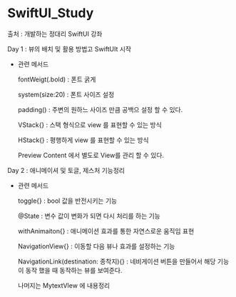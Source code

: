 # SwiftUI_Study
출처 : 개발하는 정대리 SwiftUI 강좌

Day 1 : 뷰의 배치 및 활용 방법고 SwiftUIt 시작
  
  - 관련 메서드 
 
    fontWeigt(.bold) : 폰트 굵게
 
    system(size:20) : 폰트 사이즈 설정
 
    padding() : 주변의 원하느 사이즈 만큼 공백으 설정 할 수 있다.
 
    VStack{} : 스택 형식으로 view 를 표현할 수 있는 방식
 
    HStack{} : 평행하게 view 를 표현할 수 있는 방식
 
    Preview Content 에서 별도로 View를 관리 할 수 있다.
 
 Day 2 : 애니메이셔 및 토글, 제스처 기능정리
 
  - 관련 메서드
 
    toggle{} : bool 값을 반전시키는 기능
 
    @State : 변수 값이 변화가 되면 다시 처리를 하는 기능
 
    withAnimaiton{} : 애니메이션 효과를 통한 자연스로운 움직임 표현
 
    NavigationView{} : 이동할 다음 뷰나 효과를 설정하는 기능
 
    NavigationLink(destination: 종착지){} : 네비게이션 버튼을 만들어서 해당 기능이 동작 했을 때
    동작하는 뷰를 보여준다.
 
    나머지는 MytextVIew 에 내용정리
